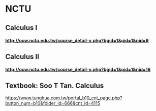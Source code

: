# NCTU 
## Calculus I
#### http://ocw.nctu.edu.tw/course_detail-v.php?bgid=1&gid=1&nid=9
## Calculus II
#### http://ocw.nctu.edu.tw/course_detail-v.php?bgid=1&gid=1&nid=16
## Textbook: Soo T Tan. Calculus
  https://www.tunghua.com.tw/portal_b10_cnt_page.php?button_num=b10&folder_id=666&cnt_id=4115
